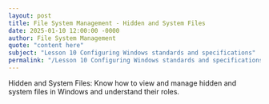 ```yaml
---
layout: post
title: File System Management - Hidden and System Files
date: 2025-01-10 12:00:00 -0000
author: File System Management
quote: "content here"
subject: "Lesson 10 Configuring Windows standards and specifications"
permalink: "/Lesson 10 Configuring Windows standards and specifications/File System Management/File System Management - Hidden and System Files"
---
```


Hidden and System Files: Know how to view and manage hidden and system files in Windows and understand their roles.
